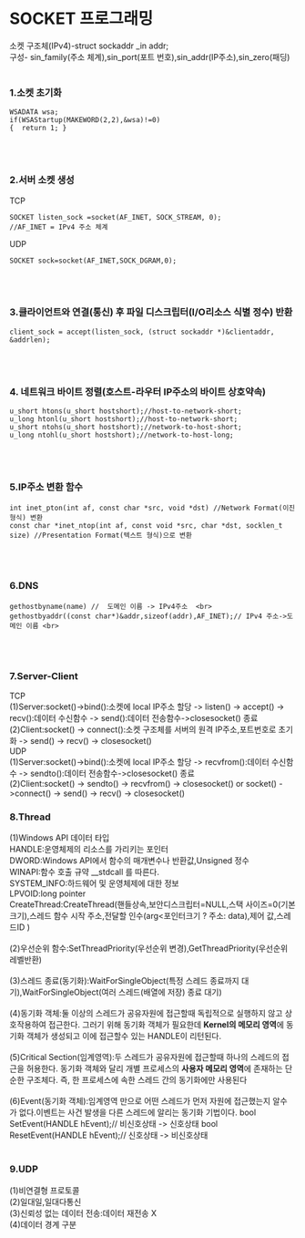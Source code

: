 #  SOCKET 프로그래밍

소켓 구조체(IPv4)-struct sockaddr _in addr;  <br>
구성- sin_family(주소 체계),sin_port(포트 번호),sin_addr(IP주소),sin_zero(패딩)
<br><br>
### 1.소켓 초기화 <br>
    WSADATA wsa; 
    if(WSAStartup(MAKEWORD(2,2),&wsa)!=0)
    {  return 1; }
 <br> <br>
### 2.서버 소켓 생성 <br>
TCP<br>

    SOCKET listen_sock =socket(AF_INET, SOCK_STREAM, 0); 
    //AF_INET = IPv4 주소 체계 
UDP<br>

    SOCKET sock=socket(AF_INET,SOCK_DGRAM,0);
 <br> <br>
### 3.클라이언트와 연결(통신) 후 파일 디스크립터(I/O리소스 식별 정수) 반환 <br>
    client_sock = accept(listen_sock, (struct sockaddr *)&clientaddr, &addrlen);
 <br> <br>

###  4. 네트워크 바이트 정렬(호스트-라우터 IP주소의 바이트 상호약속) <br>
    u_short htons(u_short hostshort);//host-to-network-short; 
    u_long htonl(u_short hostshort);//host-to-network-short; 
    u_short ntohs(u_short hostshort);//network-to-host-short; 
    u_long ntohl(u_short hostshort);//network-to-host-long;
 <br> <br>
###  5.IP주소 변환 함수 <br>
    int inet_pton(int af, const char *src, void *dst) //Network Format(이진 형식) 변환 
    const char *inet_ntop(int af, const void *src, char *dst, socklen_t size) //Presentation Format(텍스트 형식)으로 변환
 <br> <br>
###  6.DNS <br>
    gethostbyname(name) //  도메인 이름 -> IPv4주소  <br>
    gethostbyaddr((const char*)&addr,sizeof(addr),AF_INET);// IPv4 주소->도메인 이름 <br>
 <br> <br>
###  7.Server-Client <br>
TCP<br>
(1)Server:socket()->bind():소켓에 local IP주소 할당 -> listen() -> accept() -> recv():데이터 수신함수 -> send():데이터 전송함수->closesocket() 종료   <br>
(2)Client:socket() -> connect():소켓 구조체를 서버의 원격 IP주소,포트번호로 초기화 -> send() -> recv() -> closesocket() <br>
UDP<br>
(1)Server:socket()->bind():소켓에 local IP주소 할당 ->  recvfrom():데이터 수신함수 -> sendto():데이터 전송함수->closesocket() 종료   <br>
(2)Client:socket() -> sendto() -> recvfrom() -> closesocket() or socket() ->connect() -> send() -> recv() -> closesocket() <br>
###  8.Thread <br>
(1)Windows API 데이터 타입<br>
HANDLE:운영체제의 리소스를 가리키는 포인터<br>
DWORD:Windows API에서 함수의 매개변수나 반환값,Unsigned 정수<br>
WINAPI:함수 호출 규약 __stdcall 를 따른다.<br>
SYSTEM_INFO:하드웨어 및 운영체제에 대한 정보<br>
LPVOID:long pointer<br>
CreateThread:CreateThread(핸들상속,보안디스크립터=NULL,스택 사이즈=0(기본크기),스레드 함수 시작 주소,전달할 인수(arg<포인터크기 ? 주소: data),제어 값,스레드ID )<br><br>
(2)우선순위 함수:SetThreadPriority(우선순위 변경),GetThreadPriority(우선순위 레벨반환)<br><br>
(3)스레드 종료(동기화):WaitForSingleObject(특정 스레드 종료까지 대기),WaitForSingleObject(여러 스레드(배열에 저장) 종료 대기)<br><br>
(4)동기화 객체:둘 이상의 스레드가 공유자원에 접근할때 독립적으로 실행하지 않고 상호작용하여 접근한다. 그러기 위해 동기화 객체가 필요한데 **Kernel의 메모리 영역**에 동기화 객체가 생성되고 이에 접근할수 있는 HANDLE이 리턴된다.<br><br>
(5)Critical Section(임계영역):두 스레드가 공유자원에 접근할때 하나의 스레드의 접근을 허용한다. 동기화 객체와 달리 개별 프로세스의 **사용자 메모리 영역**에 존재하는 단순한 구조체다. 즉, 한 프로세스에 속한 스레드 간의 동기화에만 사용된다<br><br>
(6)Event(동기화 객체):임계영역 만으로 어떤 스레드가 먼저 자원에 접근했는지 알수 가 없다.이벤트는 사건 발생을 다른 스레드에 알리는 동기화 기법이다.
    bool SetEvent(HANDLE hEvent);// 비신호상태 -> 신호상태
    bool ResetEvent(HANDLE hEvent);// 신호상태 -> 비신호상태<br><br>
### 9.UDP
(1)비연결형 프로토콜<br>
(2)일대일,일대다통신<br>
(3)신뢰성 없는 데이터 전송:데이터 재전송 X<br>
(4)데이터 경계 구분<br>
